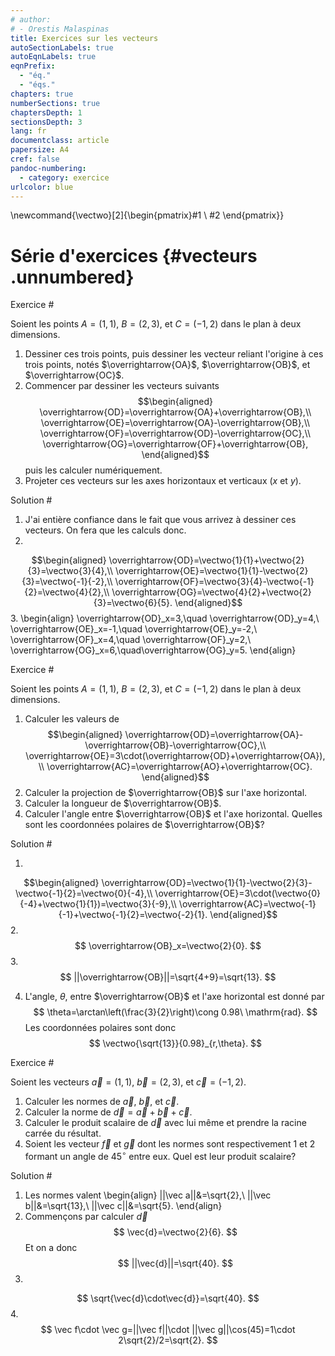 ```yaml
---
# author:
# - Orestis Malaspinas
title: Exercices sur les vecteurs
autoSectionLabels: true
autoEqnLabels: true
eqnPrefix: 
  - "éq."
  - "éqs."
chapters: true
numberSections: true
chaptersDepth: 1
sectionsDepth: 3
lang: fr
documentclass: article
papersize: A4
cref: false
pandoc-numbering:
  - category: exercice
urlcolor: blue
---
```


\newcommand{\vectwo}[2]{\begin{pmatrix}#1 \\ #2 \end{pmatrix}}

Série d'exercices {#vecteurs .unnumbered}
=================

Exercice #

Soient les points $A=(1,1)$, $B=(2,3)$, et $C=(-1,2)$ dans le plan à deux dimensions. 

1. Dessiner ces trois points, puis dessiner les vecteur reliant l'origine à ces trois points, notés $\overrightarrow{OA}$, $\overrightarrow{OB}$, et $\overrightarrow{OC}$.
2. Commencer par dessiner les vecteurs suivants 
$$\begin{aligned}
\overrightarrow{OD}=\overrightarrow{OA}+\overrightarrow{OB},\\
\overrightarrow{OE}=\overrightarrow{OA}-\overrightarrow{OB},\\
\overrightarrow{OF}=\overrightarrow{OD}-\overrightarrow{OC},\\
\overrightarrow{OG}=\overrightarrow{OF}+\overrightarrow{OB},
\end{aligned}$$
puis les calculer numériquement.
3. Projeter ces vecteurs sur les axes horizontaux et verticaux ($x$ et $y$).

Solution #

1. J'ai entière confiance dans le fait que vous arrivez à dessiner ces vecteurs. On fera que les calculs donc.
2. 
$$\begin{aligned}                                                                                         
\overrightarrow{OD}=\vectwo{1}{1}+\vectwo{2}{3}=\vectwo{3}{4},\\
\overrightarrow{OE}=\vectwo{1}{1}-\vectwo{2}{3}=\vectwo{-1}{-2},\\                                        \overrightarrow{OF}=\vectwo{3}{4}-\vectwo{-1}{2}=\vectwo{4}{2},\\                                        
\overrightarrow{OG}=\vectwo{4}{2}+\vectwo{2}{3}=\vectwo{6}{5}.                                            
\end{aligned}$$ 
3. 
\begin{align}
\overrightarrow{OD}_x=3,\quad \overrightarrow{OD}_y=4,\\
\overrightarrow{OE}_x=-1,\quad \overrightarrow{OE}_y=-2,\\
\overrightarrow{OF}_x=4,\quad \overrightarrow{OF}_y=2,\\
\overrightarrow{OG}_x=6,\quad\overrightarrow{OG}_y=5.
\end{align}

Exercice #

Soient les points $A=(1,1)$, $B=(2,3)$, et $C=(-1,2)$ dans le plan à deux dimensions. 

1. Calculer les valeurs de 
$$\begin{aligned}
\overrightarrow{OD}=\overrightarrow{OA}-\overrightarrow{OB}-\overrightarrow{OC},\\
\overrightarrow{OE}=3\cdot(\overrightarrow{OD}+\overrightarrow{OA}),\\
\overrightarrow{AC}=\overrightarrow{AO}+\overrightarrow{OC}.
\end{aligned}$$
2. Calculer la projection de $\overrightarrow{OB}$ sur l'axe horizontal.
3. Calculer la longueur de $\overrightarrow{OB}$.
4. Calculer l'angle entre $\overrightarrow{OB}$ et l'axe horizontal. Quelles sont les coordonnées polaires de $\overrightarrow{OB}$?

Solution #

1. 
$$\begin{aligned}
\overrightarrow{OD}=\vectwo{1}{1}-\vectwo{2}{3}-\vectwo{-1}{2}=\vectwo{0}{-4},\\
\overrightarrow{OE}=3\cdot(\vectwo{0}{-4}+\vectwo{1}{1})=\vectwo{3}{-9},\\
\overrightarrow{AC}=\vectwo{-1}{-1}+\vectwo{-1}{2}=\vectwo{-2}{1}.
\end{aligned}$$
2. 
$$
\overrightarrow{OB}_x=\vectwo{2}{0}.
$$
3. 
$$
||\overrightarrow{OB}||=\sqrt{4+9}=\sqrt{13}.
$$

4. L'angle, $\theta$, entre $\overrightarrow{OB}$ et l'axe horizontal est donné par
$$
\theta=\arctan\left(\frac{3}{2}\right)\cong 0.98\ \mathrm{rad}. 
$$
Les coordonnées polaires sont donc
$$
\vectwo{\sqrt{13}}{0.98}_{r,\theta}.
$$

Exercice #

Soient les vecteurs $\vec{a}=(1,1)$, $\vec{b}=(2,3)$, et $\vec c=(-1,2)$.

1. Calculer les normes de $\vec{a}$, $\vec{b}$, et $\vec{c}$.
2. Calculer la norme de $\vec{d}=\vec{a}+\vec{b}+\vec{c}$.
3. Calculer le produit scalaire de $\vec{d}$ avec lui même et prendre la racine carrée du résultat.
4. Soient les vecteur $\vec{f}$ et $\vec{g}$ dont les normes sont respectivement $1$ et $2$ formant un angle de $45^\circ$ entre eux. Quel est leur produit scalaire?

Solution #

1. Les normes valent
\begin{align}
||\vec a||&=\sqrt{2},\\
||\vec b||&=\sqrt{13},\\
||\vec c||&=\sqrt{5}.
\end{align}
2. Commençons par calculer $\vec d$
$$
\vec{d}=\vectwo{2}{6}.
$$
Et on a donc
$$
||\vec{d}||=\sqrt{40}.
$$
3. 
$$
\sqrt{\vec{d}\cdot\vec{d}}=\sqrt{40}.
$$
4. 
$$
\vec f\cdot \vec g=||\vec f||\cdot ||\vec g||\cos(45)=1\cdot 2\sqrt{2}/2=\sqrt{2}.
$$

